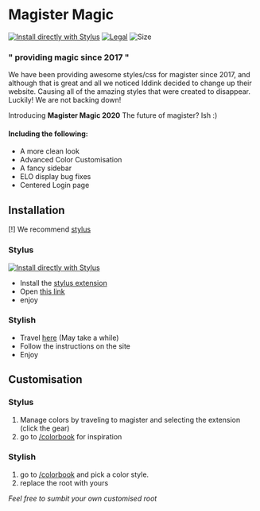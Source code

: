 # Magister Magic

[![Install directly with Stylus](https://img.shields.io/badge/Install%20directly%20with-Stylus-00adad.svg)](https://raw.githubusercontent.com/Trigstur/MagisterMagic/master/dist/main.user.css)
[![Legal](https://img.shields.io/github/license/Trigstur/MagisterMagic)](https://github.com/Trigstur/MagisterMagic/blob/master/LICENSE)
![Size](https://img.shields.io/github/repo-size/Trigstur/MagisterMagic)

### " providing magic since 2017 "

We have been providing awesome styles/css for magister since 2017, and although that is great and all we noticed Iddink decided to change up their website.
Causing all of the amazing styles that were created to disappear. Luckily! We are not backing down!

Introducing **Magister Magic 2020** 
The future of magister? Ish :)

#### Including the following:

- A more clean look 
- Advanced Color Customisation 
- A fancy sidebar 
- ELO display bug fixes 
- Centered Login page 

## Installation

[!] We recommend [stylus](https://github.com/openstyles/stylus) 
### Stylus
[![Install directly with Stylus](https://img.shields.io/badge/Install%20directly%20with-Stylus-00adad.svg?style=for-the-badge)](https://raw.githubusercontent.com/Trigstur/MagisterMagic/master/dist/main.user.css)
- Install the [stylus extension](https://github.com/openstyles/stylus/wiki/Stylish-alternatives)
- Open [this link](https://raw.githubusercontent.com/Trigstur/MagisterMagic/master/dist/main.user.css)
- enjoy

### Stylish 

- Travel [here](https://userstyles.org/styles/147779/) (May take a while)
- Follow the instructions on the site
- Enjoy

## Customisation

### Stylus
1. Manage colors by traveling to magister and selecting the extension (click the gear)
2. go to [/colorbook](https://github.com/Trigstur/MagisterMagic/tree/master/colorbook) for inspiration

### Stylish 
1. go to [/colorbook](https://github.com/Trigstur/MagisterMagic/tree/master/colorbook) and pick a color style.
2. replace the root with yours 

*Feel free to sumbit your own customised root*
